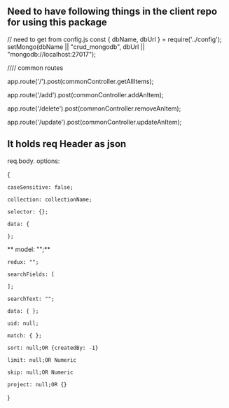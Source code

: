 ## Need to have following things in the client repo for using this package

// need to get from config.js 
const { dbName, dbUrl } = require('../config');
setMongo(dbName || "crud_mongodb", dbUrl || "mongodb://localhost:27017");

//// common routes 

app.route('/').post(commonController.getAllItems);

app.route('/add').post(commonController.addAnItem);

app.route('/delete').post(commonController.removeAnItem);

app.route('/update').post(commonController.updateAnItem);

## It holds req Header as json 
req.body.
options:

{

    caseSensitive: false;

    collection: collectionName;

    selector: {};
	
    data: {

    };

**   model: "";**

    redux: "";

    searchFields: [

    ];

    searchText: "";

    data: { };

    uid: null;

    match: { };

    sort: null;OR {createdBy: -1}

    limit: null;OR Numeric 

    skip: null;OR Numeric 

    project: null;OR {}

}
